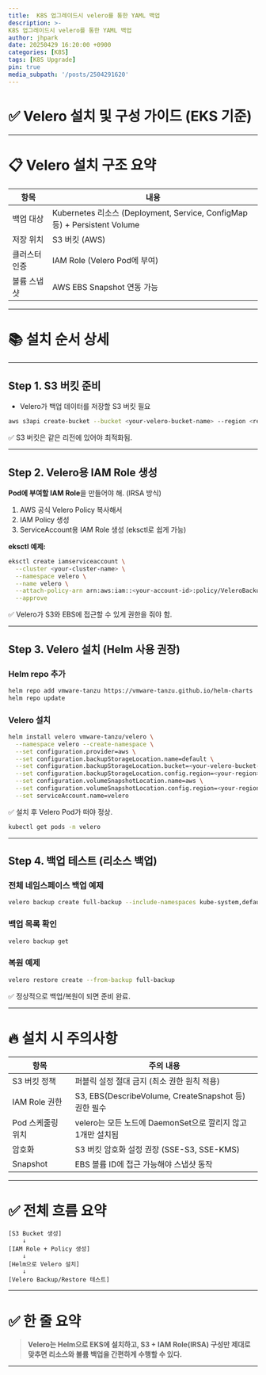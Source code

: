```yaml
---
title:  K8S 업그레이드시 velero를 통한 YAML 백업
description: >-
K8S 업그레이드시 velero를 통한 YAML 백업
author: jhpark
date: 20250429 16:20:00 +0900
categories: [K8S]
tags: [K8S Upgrade]
pin: true
media_subpath: '/posts/2504291620'
---
```


# ✅ Velero 설치 및 구성 가이드 (EKS 기준)

---

# 📋 Velero 설치 구조 요약

| 항목 | 내용 |
|------|------|
| 백업 대상 | Kubernetes 리소스 (Deployment, Service, ConfigMap 등) + Persistent Volume |
| 저장 위치 | S3 버킷 (AWS) |
| 클러스터 인증 | IAM Role (Velero Pod에 부여) |
| 볼륨 스냅샷 | AWS EBS Snapshot 연동 가능 |

---

# 📚 설치 순서 상세

---

## Step 1. S3 버킷 준비

- Velero가 백업 데이터를 저장할 S3 버킷 필요

```bash
aws s3api create-bucket --bucket <your-velero-bucket-name> --region <region>
```

✅ S3 버킷은 같은 리전에 있어야 최적화됨.

---

## Step 2. Velero용 IAM Role 생성

**Pod에 부여할 IAM Role**을 만들어야 해. (IRSA 방식)

1. AWS 공식 Velero Policy 복사해서  
2. IAM Policy 생성  
3. ServiceAccount용 IAM Role 생성 (eksctl로 쉽게 가능)

**eksctl 예제:**
```bash
eksctl create iamserviceaccount \
  --cluster <your-cluster-name> \
  --namespace velero \
  --name velero \
  --attach-policy-arn arn:aws:iam::<your-account-id>:policy/VeleroBackupPolicy \
  --approve
```

✅ Velero가 S3와 EBS에 접근할 수 있게 권한을 줘야 함.

---

## Step 3. Velero 설치 (Helm 사용 권장)

### Helm repo 추가
```bash
helm repo add vmware-tanzu https://vmware-tanzu.github.io/helm-charts
helm repo update
```

### Velero 설치
```bash
helm install velero vmware-tanzu/velero \
  --namespace velero --create-namespace \
  --set configuration.provider=aws \
  --set configuration.backupStorageLocation.name=default \
  --set configuration.backupStorageLocation.bucket=<your-velero-bucket-name> \
  --set configuration.backupStorageLocation.config.region=<your-region> \
  --set configuration.volumeSnapshotLocation.name=aws \
  --set configuration.volumeSnapshotLocation.config.region=<your-region> \
  --set serviceAccount.name=velero
```

✅ 설치 후 Velero Pod가 떠야 정상.

```bash
kubectl get pods -n velero
```

---

## Step 4. 백업 테스트 (리소스 백업)

### 전체 네임스페이스 백업 예제
```bash
velero backup create full-backup --include-namespaces kube-system,default
```

### 백업 목록 확인
```bash
velero backup get
```

### 복원 예제
```bash
velero restore create --from-backup full-backup
```

✅ 정상적으로 백업/복원이 되면 준비 완료.

---

# 🔥 설치 시 주의사항

| 항목 | 주의 내용 |
|------|-----------|
| S3 버킷 정책 | 퍼블릭 설정 절대 금지 (최소 권한 원칙 적용) |
| IAM Role 권한 | S3, EBS(DescribeVolume, CreateSnapshot 등) 권한 필수 |
| Pod 스케줄링 위치 | velero는 모든 노드에 DaemonSet으로 깔리지 않고 1개만 설치됨 |
| 암호화 | S3 버킷 암호화 설정 권장 (SSE-S3, SSE-KMS) |
| Snapshot | EBS 볼륨 ID에 접근 가능해야 스냅샷 동작 |

---

# ✅ 전체 흐름 요약

```
[S3 Bucket 생성]
    ↓
[IAM Role + Policy 생성]
    ↓
[Helm으로 Velero 설치]
    ↓
[Velero Backup/Restore 테스트]
```

---

# ✅ 한 줄 요약

> **Velero는 Helm으로 EKS에 설치하고, S3 + IAM Role(IRSA) 구성만 제대로 맞추면 리소스와 볼륨 백업을 간편하게 수행할 수 있다.**

---
